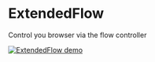 # ExtendedFlow

Control you browser via the flow controller

[![ExtendedFlow demo](https://img.youtube.com/vi/JiRtkY7fvMM/0.jpg)](https://www.youtube.com/watch?v=JiRtkY7fvMM)
